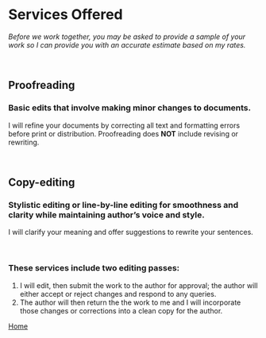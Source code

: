 # Services Offered
*Before we work together, you may be asked to provide a sample of your work so I can provide you with an accurate estimate based on my rates.*

<br>

## Proofreading 
### Basic edits that involve making minor changes to documents.  

I will refine your documents by correcting all text and formatting errors before print or distribution.  Proofreading does **NOT** include revising or rewriting.

<br>

## Copy-editing
### Stylistic editing or line-by-line editing for smoothness and clarity while maintaining author’s voice and style.

I will clarify your meaning and offer suggestions to rewrite your sentences.

<br>

### These services include two editing passes: 
1.  I will edit, then submit the work to the author for approval; the author will either accept or reject changes and respond to any queries.
2.  The author will then return the the work to me and I will incorporate those changes or corrections into a clean copy for the author.



[Home](./README.md)
